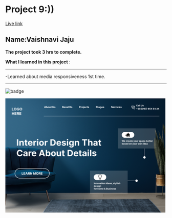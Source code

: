 # Project 9:))

[Live link](https://silver-seahorse-301edc.netlify.app)
## Name:Vaishnavi Jaju

**The project took 3 hrs to complete.**

**What I learned in this project** :

***

 -Learned about media responsiveness 1st time.
 
***


![badge](https://img.shields.io/badge/LearnCodeOnline-INeuron)

![image](10.png)